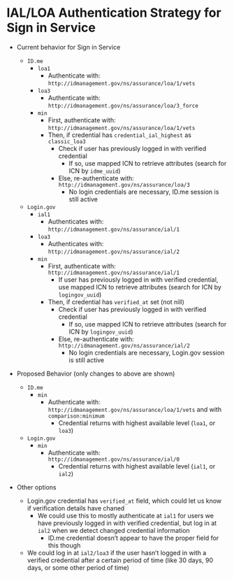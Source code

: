 # IAL/LOA Authentication Strategy for Sign in Service

* Current behavior for Sign in Service
  * `ID.me`
    * `loa1`
      * Authenticate with: `http://idmanagement.gov/ns/assurance/loa/1/vets`
    * `loa3`
      * Authenticate with: `http://idmanagement.gov/ns/assurance/loa/3_force`
    * `min`
      * First, authenticate with: `http://idmanagement.gov/ns/assurance/loa/1/vets`
      * Then, if credential has `credential_ial_highest` as `classic_loa3`
        * Check if user has previously logged in with verified credential
          * If so, use mapped ICN to retrieve attributes (search for ICN by `idme_uuid`)
        * Else, re-authenticate with: `http://idmanagement.gov/ns/assurance/loa/3` 
          * No login credentials are necessary, ID.me session is still active
  * `Login.gov`
    * `ial1`
      * Authenticates with: `http://idmanagement.gov/ns/assurance/ial/1`
    * `loa3`
      * Authenticates with: `http://idmanagement.gov/ns/assurance/ial/2`
    * `min`
      * First, authenticate with: `http://idmanagement.gov/ns/assurance/ial/1`
        * If user has previously logged in with verified credential, use mapped ICN to retrieve attributes (search for ICN by `logingov_uuid`)
      * Then, if credential has `verified_at` set (not nill)
        * Check if user has previously logged in with verified credential
          * If so, use mapped ICN to retrieve attributes (search for ICN by `logingov_uuid`)
        * Else,  re-authenticate with: `http://idmanagement.gov/ns/assurance/ial/2` 
          * No login credentials are necessary, Login.gov session is still active

* Proposed Behavior (only changes to above are shown)
  * `ID.me`
    * `min`
      * Authenticate with: `http://idmanagement.gov/ns/assurance/loa/1/vets` and with `comparison:minimum`
        * Credential returns with highest available level (`loa1`, or `loa3`)
  * `Login.gov`
    * `min`
      * Authenticate with: `http://idmanagement.gov/ns/assurance/ial/0`
        * Credential returns with highest available level (`ial1`, or `ial2`)


* Other options
  * Login.gov credential has `verified_at` field, which could let us know if verification details have chaned
    * We could use this to mostly authenticate at `ial1` for users we have previously logged in with verified credential, but log in at `ial2` when we detect changed credential information
      * ID.me credential doesn’t appear to have the proper field for this though
  * We could log in at `ial2/loa3` if the user hasn’t logged in with a verified credential after a certain period of time (like 30 days, 90 days, or some other period of time)
